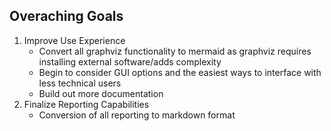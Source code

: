 ## Overaching Goals

1. Improve Use Experience
    - Convert all graphviz functionality to mermaid as graphviz requires installing external software/adds complexity
    - Begin to consider GUI options and the easiest ways to interface with less technical users
    - Build out more documentation
2. Finalize Reporting Capabilities
    - Conversion of all reporting to markdown format